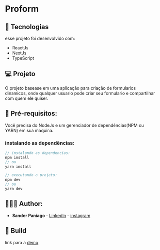 # Proform

## 🔬 Tecnologias

esse projeto foi desenvolvido com:

- ReactJs
- NextJs
- TypeScript

## 💻 Projeto

O projeto basease em uma aplicação para criação de formularios dinamicos, onde qualquer usuario pode criar seu formulario e compartilhar com quem ele quiser.

## 📝 Pré-requisitos:

Você precisa do NodeJs e um gerenciador de dependências(NPM ou YARN) em sua maquina.

### instalando as dependências:

```jsx
// instalando as dependencias:
npm install
// ou 
yarn install

// executando o projeto:
npm dev
// ou
yarn dev 
```

## 👨🏻‍💻 Author:

- **Sander Paniago** - [LinkedIn](https://www.linkedin.com/in/sander-paniago/) - [instagram](https://www.instagram.com/sander_paniago/)

## 🚀 Build

link para a [demo](https://proform.sanderpaniago.dev/)
